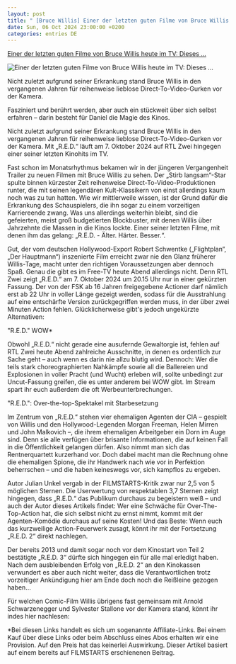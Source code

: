 ```yaml
---
layout: post
title: " [Bruce Willis] Einer der letzten guten Filme von Bruce Willis heute im TV: Dieses ..."
date: Sun, 06 Oct 2024 23:00:00 +0200
categories: entries DE
---
```

[Einer der letzten guten Filme von Bruce Willis heute im TV: Dieses ...](https://www.filmstarts.de/nachrichten/1000107187.html)

![Einer der letzten guten Filme von Bruce Willis heute im TV: Dieses ...](https://de.web.img2.acsta.net/img/6b/25/6b25eb8cb9c73ac74a2b989ef15ecb64.jpg)

Nicht zuletzt aufgrund seiner Erkrankung stand Bruce Willis in den vergangenen Jahren für reihenweise lieblose Direct-To-Video-Gurken vor der Kamera.

Fasziniert und berührt werden, aber auch ein stückweit über sich selbst erfahren – darin besteht für Daniel die Magie des Kinos.

Nicht zuletzt aufgrund seiner Erkrankung stand Bruce Willis in den vergangenen Jahren für reihenweise lieblose Direct-To-Video-Gurken vor der Kamera. Mit „R.E.D.“ läuft am 7. Oktober 2024 auf RTL Zwei hingegen einer seiner letzten Kinohits im TV.

Fast schon im Monatsrhythmus bekamen wir in der jüngeren Vergangenheit Trailer zu neuen Filmen mit Bruce Willis zu sehen. Der „Stirb langsam“-Star spulte binnen kürzester Zeit reihenweise Direct-To-Video-Produktionen runter, die mit seinen legendären Kult-Klassikern von einst allerdings kaum noch was zu tun hatten. Wie wir mittlerweile wissen, ist der Grund dafür die Erkrankung des Schauspielers, die ihn sogar zu einem vorzeitigen Karriereende zwang. Was uns allerdings weiterhin bleibt, sind die gefeierten, meist groß budgetierten Blockbuster, mit denen Willis über Jahrzehnte die Massen in die Kinos lockte. Einer seiner letzten Filme, mit denen ihm das gelang: „R.E.D. - Älter. Härter. Besser.“.

Gut, der vom deutschen Hollywood-Export Robert Schwentke („Flightplan“, „Der Hauptmann“) inszenierte Film erreicht zwar nie den Glanz früherer Willis-Tage, macht unter den richtigen Voraussetzungen aber dennoch Spaß. Genau die gibt es im Free-TV heute Abend allerdings nicht. Denn RTL Zwei zeigt „R.E.D.“ am 7. Oktober 2024 um 20.15 Uhr nur in einer gekürzten Fassung. Der von der FSK ab 16 Jahren freigegebene Actioner darf nämlich erst ab 22 Uhr in voller Länge gezeigt werden, sodass für die Ausstrahlung auf eine entschärfte Version zurückgegriffen werden muss, in der über zwei Minuten Action fehlen. Glücklicherweise gibt's jedoch ungekürzte Alternativen:

"R.E.D." WOW*

Obwohl „R.E.D.“ nicht gerade eine ausufernde Gewaltorgie ist, fehlen auf RTL Zwei heute Abend zahlreiche Ausschnitte, in denen es ordentlich zur Sache geht – auch wenn es darin nie allzu blutig wird. Dennoch: Wer die teils stark choreographierten Nahkämpfe sowie all die Ballereien und Explosionen in voller Pracht (und Wucht) erleben will, sollte unbedingt zur Uncut-Fassung greifen, die es unter anderem bei WOW gibt. Im Stream spart ihr euch außerdem die oft Werbeunterbrechungen.

"R.E.D.": Over-the-top-Spektakel mit Starbesetzung

Im Zentrum von „R.E.D.“ stehen vier ehemaligen Agenten der CIA – gespielt von Willis und den Hollywood-Legenden Morgan Freeman, Helen Mirren und John Malkovich –, die ihrem ehemaligen Arbeitgeber ein Dorn im Auge sind. Denn sie alle verfügen über brisante Informationen, die auf keinen Fall in die Öffentlichkeit gelangen dürfen. Also nimmt man sich das Rentnerquartett kurzerhand vor. Doch dabei macht man die Rechnung ohne die ehemaligen Spione, die ihr Handwerk nach wie vor in Perfektion beherrschen – und die haben keineswegs vor, sich kampflos zu ergeben.

Autor Julian Unkel vergab in der FILMSTARTS-Kritik zwar nur 2,5 von 5 möglichen Sternen. Die Userwertung von respektablen 3,7 Sternen zeigt hingegen, dass „R.E.D.“ das Publikum durchaus zu begeistern weiß – und auch der Autor dieses Artikels findet: Wer eine Schwäche für Over-The-Top-Action hat, die sich selbst nicht zu ernst nimmt, kommt mit der Agenten-Komödie durchaus auf seine Kosten! Und das Beste: Wenn euch das kurzweilige Action-Feuerwerk zusagt, könnt ihr mit der Fortsetzung „R.E.D. 2“ direkt nachlegen.

Der bereits 2013 und damit sogar noch vor dem Kinostart von Teil 2 bestätigte „R.E.D. 3“ dürfte sich hingegen ein für alle mal erledigt haben. Nach dem ausbleibenden Erfolg von „R.E.D. 2“ an den Kinokassen verwundert es aber auch nicht weiter, dass die Verantwortlichen trotz vorzeitiger Ankündigung hier am Ende doch noch die Reißleine gezogen haben...

Für welchen Comic-Film Willis übrigens fast gemeinsam mit Arnold Schwarzenegger und Sylvester Stallone vor der Kamera stand, könnt ihr indes hier nachlesen:

*Bei diesen Links handelt es sich um sogenannte Affiliate-Links. Bei einem Kauf über diese Links oder beim Abschluss eines Abos erhalten wir eine Provision. Auf den Preis hat das keinerlei Auswirkung. Dieser Artikel basiert auf einem bereits auf FILMSTARTS erschienenen Beitrag.

